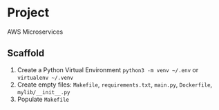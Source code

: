 # Project
AWS Microservices

## Scaffold

1. Create a Python Virtual Environment `python3 -m venv ~/.env` or `virtualenv ~/.venv`
2. Create empty files: `Makefile`, `requirements.txt`, `main.py`, `Dockerfile`, `mylib/__init__.py`
3. Populate `Makefile`